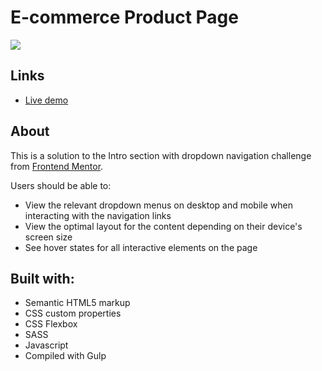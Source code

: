 # E-commerce Product Page

![](./)

## Links

- [Live demo](https://bazinygero.github.io/intro-section-with-dropdown-navigation/)

## About
This is a solution to the Intro section with dropdown navigation challenge from [Frontend Mentor](https://www.frontendmentor.io/challenges/intro-section-with-dropdown-navigation-ryaPetHE5).

Users should be able to:

- View the relevant dropdown menus on desktop and mobile when interacting with the navigation links
- View the optimal layout for the content depending on their device's screen size
- See hover states for all interactive elements on the page

## Built with:
- Semantic HTML5 markup
- CSS custom properties
- CSS Flexbox
- SASS
- Javascript
- Compiled with Gulp
